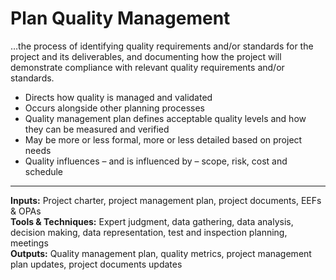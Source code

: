 # Plan Quality Management

…the process of identifying quality requirements and/or standards for the project and its deliverables, and documenting how the project will demonstrate compliance with relevant quality requirements and/or standards. 

- Directs how quality is managed and validated 
- Occurs alongside other planning processes 
- Quality management plan defines acceptable quality levels and how they can be measured and verified 
- May be more or less formal, more or less detailed based on project needs 
- Quality influences – and is influenced by – scope, risk, cost and schedule 

---

**Inputs:** Project charter, project management plan, project documents, EEFs & OPAs     
**Tools & Techniques:** Expert judgment, data gathering, data analysis, decision making, data representation, test and inspection planning, meetings     
**Outputs:** Quality management plan, quality metrics, project management plan updates, project documents updates    